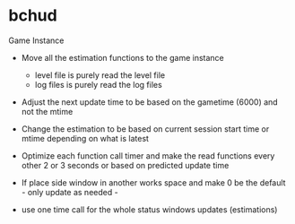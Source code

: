 # bchud


Game Instance 
- Move all the estimation functions to the game instance
  - level file is purely read the level file
  - log files is purely read the log files
- Adjust the next update time to be based on the gametime (6000) and not the mtime
- Change the estimation to be based on current session start time or mtime depending on what is latest

- Optimize each function call timer and make the read functions every other 2 or 3 seconds or based on predicted update time
- If place side window in another works space and make 0 be the default - only update as needed - 
- use one time call for the whole status windows updates (estimations)